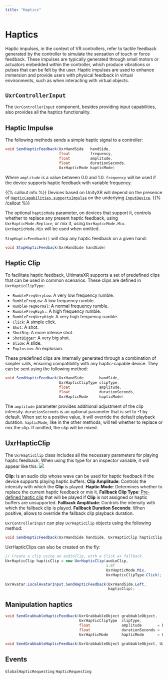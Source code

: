 ```yaml
---
title: "Haptics"
---
```


# Haptics

Haptic impulses, in the context of VR controllers, refer to tactile feedback generated by the controller to simulate the sensation of touch or force feedback. These impulses are typically generated through small motors or actuators embedded within the controller, which produce vibrations or pulses that can be felt by the user. Haptic impulses are used to enhance immersion and provide users with physical feedback in virtual environments, such as when interacting with virtual objects.

## `UxrControllerInput`

The `UxrControllerInput` component, besides providing input capabilities, also provides all the haptics functionality.

## Haptic Impulse

The following methods sends a simple haptic signal to a controller:

```c#
void SendHapticFeedback(UxrHandSide   handSide,
                        float         frequency,
                        float         amplitude,
                        float         durationSeconds,
                        UxrHapticMode hapticMode)
```

Where `amplitude` is a value between 0.0 and 1.0. `frequency` will be used if the device supports haptic feedback with variable frequency.

{{% callout info %}}
Devices based on UnityXR will depend on the presence of [`HapticCapabilities.supportsImpulse`](https://docs.unity3d.com/ScriptReference/XR.HapticCapabilities-supportsImpulse.html) on the underlying [`InputDevice`](https://docs.unity3d.com/ScriptReference/XR.InputDevice.html).
{{% /callout %}}

The optional `hapticMode` parameter, on devices that support it, controls whether to replace any present haptic feedback, using `UxrHapticMode.Replace`, or mix it, using `UxrHapticMode.Mix`. `UxrHapticMode.Mix` will be used when omitted.

`StopHapticFeedback()` will stop any haptic feedback on a given hand:

```c#
void StopHapticFeedback(UxrHandSide handSide)
```

## Haptic Clip

To facilitate haptic feedback, UltimateXR supports a set of predefined clips that can be used in common scenarios. These clips are defined in `UxrHapticClipType`:
- `RumbleFreqVeryLow`: A very low frequency rumble.
- `RumbleFreqLow`: A low frequency rumble.
- `RumbleFreqNormal`: A normal frequency rumble.
- `RumbleFreqHigh:`: A high frequency rumble.
- `RumbleFreqVeryHigh`: A very high frequency rumble.
- `Click`: A simple click.
- `Shot`: A shot.
- `ShotBig`: A more intense shot.
- `ShotBigger`: A very big shot.
- `Slide`: A slide.
- `Explosion`: An explosion.

These predefined clips are internally generated through a combination of simpler calls, ensuring compatibility with any haptic-capable device. They can be sent using the following method:

```c#
void SendHapticFeedback(UxrHandSide       handSide,
                        UxrHapticClipType clipType,
                        float             amplitude,
                        float             durationSeconds,
                        UxrHapticMode     hapticMode)
```

The `amplitude` parameter provides additional adjustment of the clip intensity. `durationSeconds` is an optional parameter that is set to -1 by default. When set to a positive value, it will override the default playback duration.
`hapticMode`, like in the other methods, will tell whether to replace or mix the clip. If omitted, the clip will be mixed.
									   
## UxrHapticClip

The `UxrHapticClip` class includes all the necessary parameters for playing haptic feedback. When using this type for an inspector variable, it will appear like this:
![](/docs/programming-guide/media/UxrHapticClip.png)

**Clip**: Is an audio clip whose wave can be used for haptic feedback if the device supports playing haptic buffers.
**Clip Amplitude**: Controls the intensity with which the **Clip** is played.
**Haptic Mode**: Determines whether to replace the current haptic feedback or mix it.
**Fallback Clip Type**: [Pre-defined haptic clip](#haptic-clip) that will be played if **Clip** is not assigned or haptic buffers are unsupported.
**Fallback Amplitude**: Controls the intensity with which the fallback clip is played.
**Fallback Duration Seconds**: When positive, allows to override the fallback clip playback duration.

`UxrControllerInput` can play `UxrHapticClip` objects using the following method:
```c#
void SendHapticFeedback(UxrHandSide handSide, UxrHapticClip hapticClip)
```

UxrHapticClips can also be created on the fly:
```c#
// Create a clip using an audioClip, with a Click as fallback.
UxrHapticClip hapticClip = new UxrHapticClip(audioClip,
							                 1.0f
											 UxrHapticMode.Mix,
											 UxrHapticClipType.Click);
											
UxrAvatar.LocalAvatarInput.SendHapticFeedback(UxrHandSide.Left,
                                              hapticClip);
```
												
## Manipulation haptics

```c#
void SendGrabbableHapticFeedback(UxrGrabbableObject grabbableObject,
                                 UxrHapticClipType  clipType,
                                 float              amplitude       = DefaultHapticAmplitude,
                                 float              durationSeconds = -1.0f,
                                 UxrHapticMode      hapticMode      = UxrHapticMode.Mix)
```

```c#
void SendGrabbableHapticFeedback(UxrGrabbableObject grabbableObject, UxrHapticClip hapticClip)
```

## Events ##

`GlobalHapticRequesting`
`HapticRequesting`